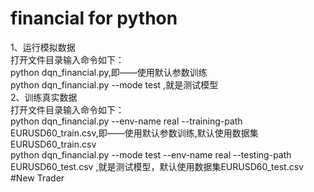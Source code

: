 # financial for python</br>
1、运行模拟数据</br>
打开文件目录输入命令如下：</br>
  python dqn_financial.py,即——使用默认参数训练</br>
  python dqn_financial.py --mode test ,就是测试模型</br>
2、训练真实数据</br>
打开文件目录输入命令如下：</br>
  python dqn_financial.py --env-name real --training-path EURUSD60_train.csv,即——使用默认参数训练,默认使用数据集EURUSD60_train.csv</br>
 python dqn_financial.py --mode test --env-name real --testing-path EURUSD60_test.csv 
 ,就是测试模型，默认使用数据集EURUSD60_test.csv</br>
#New Trader